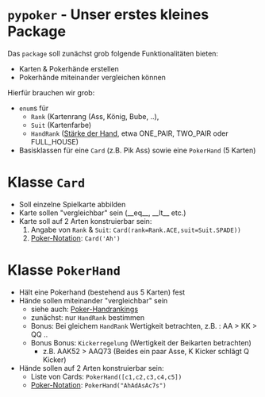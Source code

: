 # `pypoker` - Unser erstes kleines Package


Das `package` soll zunächst grob folgende Funktionalitäten bieten:

- Karten & Pokerhände erstellen
- Pokerhände miteinander vergleichen können

Hierfür brauchen wir grob:
- `enum`s für 
  - `Rank` (Kartenrang (Ass, König, Bube, ..), 
  - `Suit` (Kartenfarbe) 
  - `HandRank` ([Stärke der Hand](https://www.onlinepoker.de/hand-rankings.php), etwa ONE_PAIR, TWO_PAIR oder FULL_HOUSE)
- Basisklassen für eine `Card` (z.B. Pik Ass) sowie eine `PokerHand` (5 Karten)

# Klasse `Card`
- Soll einzelne Spielkarte abbilden
- Karte sollen "vergleichbar" sein (\_\_eq\_\_, \_\_lt\_\_ etc.)
- Karte soll auf 2 Arten konstruierbar sein:
    1. Angabe von `Rank` & `Suit`: `Card(rank=Rank.ACE,suit=Suit.SPADE))`
    2. [Poker-Notation](https://boardgames.stackexchange.com/a/40315): `Card('Ah')`

# Klasse `PokerHand`
- Hält eine Pokerhand (bestehend aus 5 Karten) fest
- Hände sollen miteinander "vergleichbar" sein
  - siehe auch: [Poker-Handrankings](https://www.onlinepoker.de/hand-rankings.php)
  - zunächst: nur `HandRank` bestimmen
  - Bonus: Bei gleichem `HandRank` Wertigkeit betrachten, z.B. : AA > KK > QQ ..
  - Bonus Bonus: `Kickerregelung` (Wertigkeit der Beikarten betrachten)
    - z.B. AAK52 > AAQ73 (Beides ein paar Asse, K Kicker schlägt Q Kicker)
- Hände sollen auf 2 Arten konstruierbar sein:
  - Liste von Cards: `PokerHand([c1,c2,c3,c4,c5])`
  - [Poker-Notation](https://boardgames.stackexchange.com/a/40315): `PokerHand("AhAdAsAc7s")`
